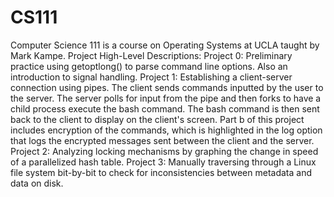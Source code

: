 # CS111
  Computer Science 111 is a course on Operating Systems at UCLA taught by Mark Kampe.
  Project High-Level Descriptions:
    Project 0:
      Preliminary practice using getoptlong() to parse command line options.
      Also an introduction to signal handling.
    Project 1:
      Establishing a client-server connection using pipes. The client sends commands inputted by the user to the server. The server polls
      for input from the pipe and then forks to have a child process execute the bash command. The bash command is then sent back to the
      client to display on the client's screen. Part b of this project includes encryption of the commands, which is highlighted in the
      log option that logs the encrypted messages sent between the client and the server.
    Project 2:
      Analyzing locking mechanisms by graphing the change in speed of a parallelized hash table.
    Project 3:
      Manually traversing through a Linux file system bit-by-bit to check for inconsistencies between metadata and data on disk.
